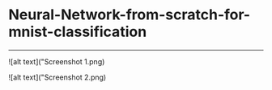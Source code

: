 # Neural-Network-from-scratch-for-mnist-classification

---

![alt text]("Screenshot 1.png)

![alt text]("Screenshot 2.png)